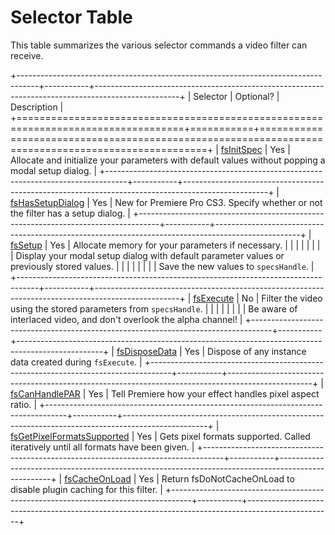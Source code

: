 # Selector Table

This table summarizes the various selector commands a video filter can receive.

+-----------------------------------------------------------------------------------+-----------+---------------------------------------------------------------------------------------------------+
|                                     Selector                                      | Optional? |                                            Description                                            |
+===================================================================================+===========+===================================================================================================+
| [fsInitSpec](selector-descriptions.md#fsinitspec)                                 | Yes       | Allocate and initialize your parameters with default values without popping a modal setup dialog. |
+-----------------------------------------------------------------------------------+-----------+---------------------------------------------------------------------------------------------------+
| [fsHasSetupDialog](selector-descriptions.md#fshassetupdialog)                     | Yes       | New for Premiere Pro CS3. Specify whether or not the filter has a setup dialog.                   |
+-----------------------------------------------------------------------------------+-----------+---------------------------------------------------------------------------------------------------+
| [fsSetup](selector-descriptions.md#fssetup)                                       | Yes       | Allocate memory for your parameters if necessary.                                                 |
|                                                                                   |           |                                                                                                   |
|                                                                                   |           | Display your modal setup dialog with default parameter values or previously stored values.        |
|                                                                                   |           |                                                                                                   |
|                                                                                   |           | Save the new values to `specsHandle`.                                                             |
+-----------------------------------------------------------------------------------+-----------+---------------------------------------------------------------------------------------------------+
| [fsExecute](selector-descriptions.md#fsexecute)                                   | No        | Filter the video using the stored parameters from `specsHandle`.                                  |
|                                                                                   |           |                                                                                                   |
|                                                                                   |           | Be aware of interlaced video, and don't overlook the alpha channel!                               |
+-----------------------------------------------------------------------------------+-----------+---------------------------------------------------------------------------------------------------+
| [fsDisposeData](selector-descriptions.md#fsdisposedata)                           | Yes       | Dispose of any instance data created during `fsExecute`.                                          |
+-----------------------------------------------------------------------------------+-----------+---------------------------------------------------------------------------------------------------+
| [fsCanHandlePAR](selector-descriptions.md#fscanhandlepar)                         | Yes       | Tell Premiere how your effect handles pixel aspect ratio.                                         |
+-----------------------------------------------------------------------------------+-----------+---------------------------------------------------------------------------------------------------+
| [fsGetPixelFormatsSupported](selector-descriptions.md#fsgetpixelformatssupported) | Yes       | Gets pixel formats supported. Called iteratively until all formats have been given.               |
+-----------------------------------------------------------------------------------+-----------+---------------------------------------------------------------------------------------------------+
| [fsCacheOnLoad](selector-descriptions.md#fscacheonload)                           | Yes       | Return fsDoNotCacheOnLoad to disable plugin caching for this filter.                              |
+-----------------------------------------------------------------------------------+-----------+---------------------------------------------------------------------------------------------------+
